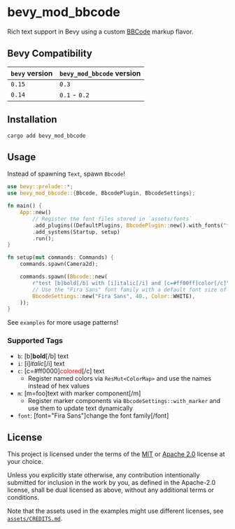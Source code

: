 # bevy_mod_bbcode

Rich text support in Bevy using a custom [BBCode](https://en.wikipedia.org/wiki/BBCode) markup flavor.

## Bevy Compatibility

| `bevy` version | `bevy_mod_bbcode` version |
| -------------- | ------------------------- |
| `0.15`         | `0.3`                     |
| `0.14`         | `0.1` - `0.2`             |

## Installation

```cli
cargo add bevy_mod_bbcode
```

## Usage

Instead of spawning `Text`, spawn `Bbcode`!

```rs
use bevy::prelude::*;
use bevy_mod_bbcode::{Bbcode, BbcodePlugin, BbcodeSettings};

fn main() {
    App::new()
        // Register the font files stored in `assets/fonts`
        .add_plugins((DefaultPlugins, BbcodePlugin::new().with_fonts("fonts")))
        .add_systems(Startup, setup)
        .run();
}

fn setup(mut commands: Commands) {
    commands.spawn(Camera2d);

    commands.spawn((Bbcode::new(
        r"test [b]bold[/b] with [i]italic[/i] and [c=#ff00ff]color[/c]"),
        // Use the "Fira Sans" font family with a default font size of 40
        BbcodeSettings::new("Fira Sans", 40., Color::WHITE),
    ));
}
```

See `examples` for more usage patterns!

### Supported Tags

- `b`: \[b]**bold**\[/b] text
- `i`: \[i]_italic_\[/i] text
- `c`: \[c=\#ff0000]<span style="color: red">colored</span>\[/c] text
  - Register named colors via `ResMut<ColorMap>` and use the names instead of hex values
- `m`: \[m=foo]text with marker component\[/m]
  - Register marker components via `BbcodeSettings::with_marker` and use them to update text dynamically
- `font`: \[font="Fira Sans"]change the font family\[/font]

## License

This project is licensed under the terms of the [MIT](LICENSE-MIT) or [Apache 2.0](LICENSE-APACHE) license at your choice.

Unless you explicitly state otherwise, any contribution intentionally submitted for inclusion in the work by you, as defined in the Apache-2.0 license, shall be dual licensed as above, without any additional terms or conditions.

Note that the assets used in the examples might use different licenses, see [`assets/CREDITS.md`](assets/CREDITS.md).
